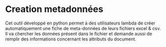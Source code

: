 # Creation metadonnées 
Cet outil développé en python permet à des utilisateurs lambda de créer automatiquement une fiche de meta-données de leurs fichiers excel & csv. Il va chercher les données présent dans le fichier et demande aussi de remplir des informations concernant les attributs du document. 
